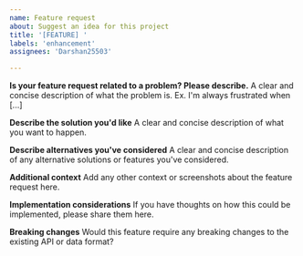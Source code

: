 ```yaml
---
name: Feature request
about: Suggest an idea for this project
title: '[FEATURE] '
labels: 'enhancement'
assignees: 'Darshan25503'

---
```


**Is your feature request related to a problem? Please describe.**
A clear and concise description of what the problem is. Ex. I'm always frustrated when [...]

**Describe the solution you'd like**
A clear and concise description of what you want to happen.

**Describe alternatives you've considered**
A clear and concise description of any alternative solutions or features you've considered.

**Additional context**
Add any other context or screenshots about the feature request here.

**Implementation considerations**
If you have thoughts on how this could be implemented, please share them here.

**Breaking changes**
Would this feature require any breaking changes to the existing API or data format?
